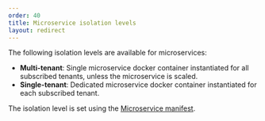```yaml
---
order: 40
title: Microservice isolation levels
layout: redirect
---
```


The following isolation levels are available for microservices:

* **Multi-tenant**: Single microservice docker container instantiated for all subscribed tenants, unless the microservice is scaled.
* **Single-tenant**: Dedicated microservice docker container instantiated for each subscribed tenant.

The isolation level is set using the [Microservice manifest](/guides/reference/microservice-manifest).
